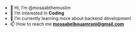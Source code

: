 - 👋 Hi, I’m @mosaabthemuslim
- 👀 I’m interested in **Coding**
- 🌱 I’m currently learning more about backend development 
- 📫 How to reach me **mosaabelbouamrani@gmail.com**

<!---
mosaabthemuslim/mosaabthemuslim is a ✨ special ✨ repository because its `README.md` (this file) appears on your GitHub profile.
You can click the Preview link to take a look at your changes.
--->
